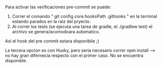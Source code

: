Para activar las verificaciones pre-commit se puede:

1) Correr el comando " git config core.hooksPath .githooks " en la terminal estando parados en la raiz del pryecto. 
2) Al correr los tests (se ejecuta una tarea de gradle, el ./gradlew test) el archivo se genera/acomodoara automatico.

Asi el hook del pre commit estara disponiblie ;)

La tercera opcion es con Husky, pero seria necesario correr npm install --> no hay gran difernecia respecto con el primer caso. 
No se encuentra disponible. 
